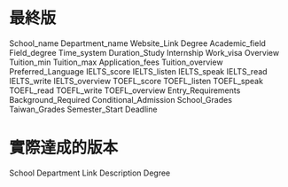 # 最終版
School_name
Department_name
Website_Link
Degree
Academic_field
Field_degree
Time_system
Duration_Study
Internship
Work_visa
Overview
Tuition_min
Tuition_max
Application_fees
Tuition_overview
Preferred_Language
IELTS_score
IELTS_listen
IELTS_speak
IELTS_read
IELTS_write
IELTS_overview
TOEFL_score
TOEFL_listen
TOEFL_speak
TOEFL_read
TOEFL_write
TOEFL_overview
Entry_Requirements
Background_Required
Conditional_Admission
School_Grades
Taiwan_Grades
Semester_Start
Deadline

# 實際達成的版本
School
Department
Link
Description
Degree
